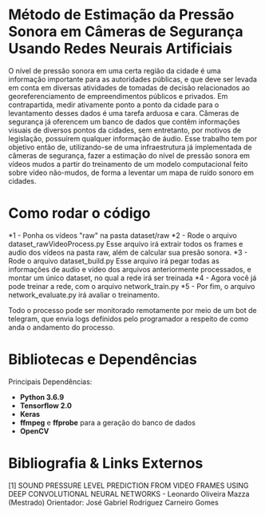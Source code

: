 # Método de Estimação da Pressão Sonora em Câmeras de Segurança Usando Redes Neurais Artificiais

  O nível de pressão sonora em uma certa região da cidade é uma informação importante para as autoridades públicas, e que deve ser levada em conta em diversas atividades de tomadas de decisão relacionados ao georeferenciamento de empreendimentos públicos e privados. Em contrapartida, medir ativamente ponto a ponto da cidade para o levantamento desses dados é uma tarefa arduosa e cara. Câmeras de segurança já oferencem um banco de dados que contêm informações visuais de diversos pontos da cidades, sem entretanto, por motivos de legislação, possuírem qualquer informação de áudio. Esse trabalho tem por objetivo então de, utilizando-se de uma infraestrutura já implementada de câmeras de segurança, fazer a estimação do nível de pressão sonora em vídeos mudos a partir do treinamento de um modelo computacional feito sobre vídeo não-mudos, de forma a leventar um mapa de ruído sonoro em cidades.

# Como rodar o código

*1 - Ponha os vídeos "raw" na pasta dataset/raw
*2 - Rode o arquivo dataset_rawVideoProcess.py
       Esse arquivo irá extrair todos os frames e audio dos vídeos na pasta raw, além de calcular sua presão sonora.
*3 - Rode o arquivo dataset_build.py
      Esse arquivo irá pegar todas as informações de audio e vídeo dos arquivos anteriormente processados, e montar um único dataset, no qual a rede irá ser treinada
*4 - Agora você já pode treinar a rede, com o arquivo network_train.py
*5 - Por fim, o arquivo network_evaluate.py irá avaliar o treinamento.

Todo o processo pode ser monitorado remotamente por meio de um bot de telegram, que envia logs definidos pelo programador a respeito de como anda o andamento do processo.

# Bibliotecas e Dependências

Principais Dependências:
* **Python 3.6.9**
* **Tensorflow 2.0**
* **Keras**
* **ffmpeg** e **ffprobe** para a geração do banco de dados
* **OpenCV**

# Bibliografia & Links Externos
[1] SOUND PRESSURE LEVEL PREDICTION FROM VIDEO FRAMES USING DEEP CONVOLUTIONAL NEURAL NETWORKS - Leonardo Oliveira Mazza (Mestrado) Orientador: José Gabriel Rodriguez Carneiro Gomes
